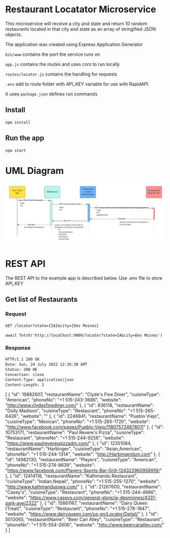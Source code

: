 # Restaurant Locatator Microservice

This microservice will receive a city and state and return 10 random restaurants located in that city and state as an array of stringified JSON objects.

The application was created using Express Application Generator

`bin/www` contains the port the service runs on

`app.js` contains the routes and uses cors to run locally

`routes/locator.js` contains the handling for requests

`.env` add to route folder with API_KEY variable for use with RapidAPI

It uses `package.json` defines run commands

## Install

    npm install

## Run the app

    npm start

# UML Diagram
![UML](UML.png)

# REST API

The REST API to the example app is described below.
Use .env file to store API_KEY

## Get list of Restaurants

### Request

`GET /locator?state={IA}&city={Des Moines}`

    await fetch('http://localhost:9000/locator?state=IA&city=Des Moines')

### Response

    HTTP/1.1 200 OK
    Date: Sun, 24 July 2022 12:36:30 GMT
    Status: 200 OK
    Connection: close
    Content-Type: application/json
    Content-Length: 2

[
    {
        "id": 19882607,
        "restaurantName": "Clyde's Fine Diner",
        "cuisineType": "American",
        "phoneNo": "+1 515-243-3686",
        "website": "http://www.clydesfinediner.com/"
    },
    {
        "id": 836118,
        "restaurantName": "Dolly Madison",
        "cuisineType": "Restaurant",
        "phoneNo": "+1 515-265-6426",
        "website": ""
    },
    {
        "id": 2248841,
        "restaurantName": "Pueblo Viejo",
        "cuisineType": "Mexican",
        "phoneNo": "+1 515-265-1720",
        "website": "http://www.facebook.com/pages/Pueblo-Viejo/118075724878011"
    },
    {
        "id": 10753171,
        "restaurantName": "Paul Revere's Pizza",
        "cuisineType": "Restaurant",
        "phoneNo": "+1 515-244-9256",
        "website": "https://www.paulreverespizzadm.com/"
    },
    {
        "id": 12351084,
        "restaurantName": "Harbinger",
        "cuisineType": "Asian,American",
        "phoneNo": "+1 515-244-1314",
        "website": "http://Harbingerdsm.com"
    },
    {
        "id": 14982130,
        "restaurantName": "Players",
        "cuisineType": "American",
        "phoneNo": "+1 515-274-8639",
        "website": "https://www.facebook.com/Players-Sports-Bar-Grill-124322960959919/"
    },
    {
        "id": 12414118,
        "restaurantName": "Kathmandu Restaurant",
        "cuisineType": "Indian,Nepali",
        "phoneNo": "+1 515-255-1270",
        "website": "http://www.kathmanduiowa.com/"
    },
    {
        "id": 21267600,
        "restaurantName": "Casey's",
        "cuisineType": "Restaurant",
        "phoneNo": "+1 515-244-4666",
        "website": "https://www.caseys.com/general-store/ia-desmoines/4331-park-ave/2322"
    },
    {
        "id": 15861167,
        "restaurantName": "Dairy Queen (Treat)",
        "cuisineType": "Restaurant",
        "phoneNo": "+1 515-278-1847",
        "website": "https://www.dairyqueen.com/us-en/Locator/Detail/"
    },
    {
        "id": 5013065,
        "restaurantName": "Beer Can Alley",
        "cuisineType": "Restaurant",
        "phoneNo": "+1 515-554-2606",
        "website": "http://www.beercanalley.com/"
    }
]

